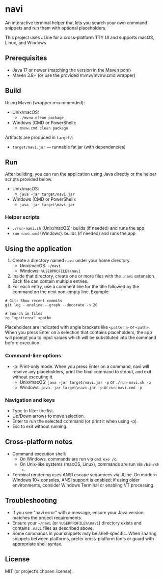# navi

An interactive terminal helper that lets you search your own command snippets and run them with optional placeholders.

This project uses JLine for a cross-platform TTY UI and supports macOS, Linux, and Windows.

## Prerequisites
- Java 17 or newer (matching the version in the Maven pom)
- Maven 3.8+ (or use the provided mvnw/mvnw.cmd wrapper)

## Build
Using Maven (wrapper recommended):

- Unix/macOS:
  - `./mvnw clean package`
- Windows (CMD or PowerShell):
  - `mvnw.cmd clean package`

Artifacts are produced in `target/`:
- `target/navi.jar` — runnable fat jar (with dependencies)

## Run
After building, you can run the application using Java directly or the helper scripts provided below.

- Unix/macOS:
  - `java -jar target/navi.jar`
- Windows (CMD or PowerShell):
  - `java -jar target\navi.jar`

### Helper scripts
- `./run-navi.sh` (Unix/macOS): builds (if needed) and runs the app
- `run-navi.cmd` (Windows): builds (if needed) and runs the app

## Using the application
1. Create a directory named `navi` under your home directory.
   - Unix/macOS: `~/navi`
   - Windows: `%USERPROFILE%\navi`
2. Inside that directory, create one or more files with the `.navi` extension. Each file can contain multiple entries.
3. For each entry, use a comment line for the title followed by the command on the next non-empty line. Example:

```
# Git: Show recent commits
git log --oneline --graph --decorate -n 20

# Search in files
rg "<pattern>" <path>
```

Placeholders are indicated with angle brackets like `<pattern>` or `<path>`. When you press Enter on a selection that contains placeholders, the app will prompt you to input values which will be substituted into the command before execution.

### Command-line options
- -p: Print-only mode. When you press Enter on a command, navi will resolve any placeholders, print the final command to stdout, and exit without executing it.
  - Unix/macOS: `java -jar target/navi.jar -p` or `./run-navi.sh -p`
  - Windows: `java -jar target\navi.jar -p` or `run-navi.cmd -p`

### Navigation and keys
- Type to filter the list.
- Up/Down arrows to move selection.
- Enter to run the selected command (or print it when using -p).
- Esc to exit without running.

## Cross-platform notes
- Command execution shell:
  - On Windows, commands are run via `cmd.exe /c`.
  - On Unix-like systems (macOS, Linux), commands are run via `/bin/sh -c`.
- Terminal rendering uses ANSI escape sequences via JLine. On modern Windows 10+ consoles, ANSI support is enabled; if using older environments, consider Windows Terminal or enabling VT processing.

## Troubleshooting
- If you see "navi error" with a message, ensure your Java version matches the project requirements.
- Ensure your `~/navi` (or `%USERPROFILE%\navi`) directory exists and contains `.navi` files as described above.
- Some commands in your snippets may be shell-specific. When sharing snippets between platforms, prefer cross-platform tools or guard with appropriate shell syntax.

## License
MIT (or project’s chosen license).

